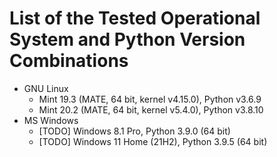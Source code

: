 # List of the Tested Operational System and Python Version Combinations

* GNU Linux
  * Mint 19.3 (MATE, 64 bit, kernel v4.15.0), Python v3.6.9
  * Mint 20.2 (MATE, 64 bit, kernel v5.4.0), Python v3.8.10
* MS Windows
  * [TODO] Windows 8.1 Pro, Python 3.9.0 (64 bit)
  * [TODO] Windows 11 Home (21H2), Python 3.9.5 (64 bit)
